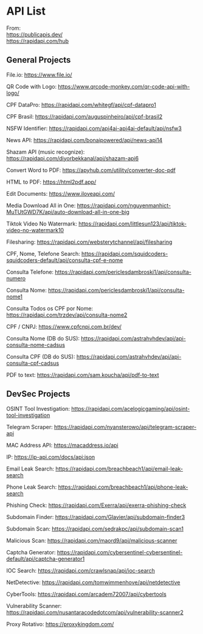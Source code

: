 # API List

From:<br/>
https://publicapis.dev/ <br/>
https://rapidapi.com/hub

## General Projects
File.io:
https://www.file.io/

QR Code with Logo: 
https://www.qrcode-monkey.com/qr-code-api-with-logo/

CPF DataPro: 
https://rapidapi.com/whitegf/api/cpf-datapro1

CPF Brasil: 
https://rapidapi.com/auguspinheiro/api/cpf-brasil2

NSFW Identifier:
https://rapidapi.com/api4ai-api4ai-default/api/nsfw3

News API:
https://rapidapi.com/bonaipowered/api/news-api14

Shazam API (music recognize):
https://rapidapi.com/diyorbekkanal/api/shazam-api6

Convert Word to PDF:
https://apyhub.com/utility/converter-doc-pdf

HTML to PDF:
https://html2pdf.app/

Edit Documents:
https://www.iloveapi.com/

Media Download All in One:
https://rapidapi.com/nguyenmanhict-MuTUtGWD7K/api/auto-download-all-in-one-big

Tiktok Video No Watermark:
https://rapidapi.com/littlesun123/api/tiktok-video-no-watermark10

Filesharing:
https://rapidapi.com/websterytchannel/api/filesharing

CPF, Nome, Telefone Search:
https://rapidapi.com/squidcoders-squidcoders-default/api/consulta-cpf-e-nome

Consulta Telefone:
https://rapidapi.com/periclesdambroski1/api/consulta-numero

Consulta Nome:
https://rapidapi.com/periclesdambroski1/api/consulta-nome1

Consulta Todos os CPF por Nome:
https://rapidapi.com/trzdev/api/consulta-nome2

CPF / CNPJ:
https://www.cpfcnpj.com.br/dev/

Consulta Nome (DB do SUS):
https://rapidapi.com/astrahvhdev/api/api-consulta-nome-cadsus

Consulta CPF (DB do SUS):
https://rapidapi.com/astrahvhdev/api/api-consulta-cpf-cadsus

PDF to text:
https://rapidapi.com/sam.koucha/api/pdf-to-text

## DevSec Projects
OSINT Tool Investigation:
https://rapidapi.com/acelogicgaming/api/osint-tool-investigation

Telegram Scraper:
https://rapidapi.com/nyansterowo/api/telegram-scraper-api

MAC Address API:
https://macaddress.io/api

IP: 
https://ip-api.com/docs/api:json

Email Leak Search: 
https://rapidapi.com/breachbeach1/api/email-leak-search

Phone Leak Search: 
https://rapidapi.com/breachbeach1/api/phone-leak-search

Phishing Check: 
https://rapidapi.com/Exerra/api/exerra-phishing-check

Subdomain Finder: 
https://rapidapi.com/Glavier/api/subdomain-finder3

Subdomain Scan: 
https://rapidapi.com/sedrakpc/api/subdomain-scan1

Malicious Scan: 
https://rapidapi.com/maord9/api/malicious-scanner

Captcha Generator: 
https://rapidapi.com/cybersentinel-cybersentinel-default/api/captcha-generator1

IOC Search: 
https://rapidapi.com/crawlsnap/api/ioc-search

NetDetective: 
https://rapidapi.com/tomwimmenhove/api/netdetective

CyberTools: 
https://rapidapi.com/arcadem72007/api/cybertools

Vulnerability Scanner: 
https://rapidapi.com/nusantaracodedotcom/api/vulnerability-scanner2

Proxy Rotativo:
https://proxykingdom.com/


